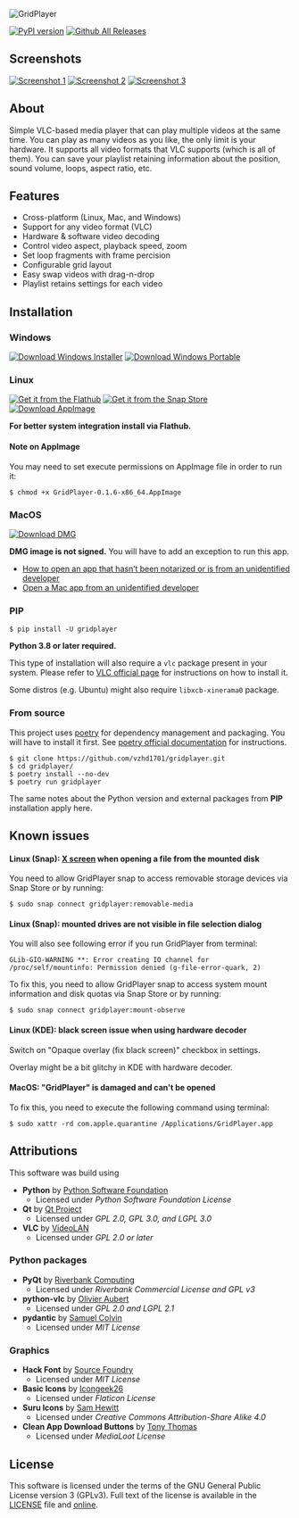![GridPlayer](https://raw.githubusercontent.com/vzhd1701/gridplayer/master/resources/public/logo.png)

[![PyPI version](https://img.shields.io/pypi/v/gridplayer)](https://pypi.python.org/pypi/gridplayer)
[![Github All Releases](https://img.shields.io/github/downloads/vzhd1701/gridplayer/total.svg)](https://github.com/vzhd1701/gridplayer/releases/latest)

## Screenshots

[![Screenshot 1](https://raw.githubusercontent.com/vzhd1701/gridplayer/master/resources/public/screenshot-001-thumb.png)](https://raw.githubusercontent.com/vzhd1701/gridplayer/master/resources/public/screenshot-001.png)
[![Screenshot 2](https://raw.githubusercontent.com/vzhd1701/gridplayer/master/resources/public/screenshot-002-thumb.png)](https://raw.githubusercontent.com/vzhd1701/gridplayer/master/resources/public/screenshot-002.png)
[![Screenshot 3](https://raw.githubusercontent.com/vzhd1701/gridplayer/master/resources/public/screenshot-003-thumb.png)](https://raw.githubusercontent.com/vzhd1701/gridplayer/master/resources/public/screenshot-003.png)

## About

Simple VLC-based media player that can play multiple videos at the same time. You can
play as many videos as you like, the only limit is your hardware. It supports all video
formats that VLC supports (which is all of them). You can save your playlist retaining
information about the position, sound volume,  loops, aspect ratio, etc.

## Features

- Cross-platform (Linux, Mac, and Windows)
- Support for any video format (VLC)
- Hardware & software video decoding
- Control video aspect, playback speed, zoom
- Set loop fragments with frame percision
- Configurable grid layout
- Easy swap videos with drag-n-drop
- Playlist retains settings for each video

## Installation

### Windows

[![Download Windows Installer](https://raw.githubusercontent.com/vzhd1701/gridplayer/master/resources/public/dl_windows_installer.png)](https://github.com/vzhd1701/gridplayer/releases/download/v0.1.6/GridPlayer-0.1.6-win64-install.exe)
[![Download Windows Portable](https://raw.githubusercontent.com/vzhd1701/gridplayer/master/resources/public/dl_windows_portable.png)](https://github.com/vzhd1701/gridplayer/releases/download/v0.1.6/GridPlayer-0.1.6-win64-portable.zip)

### Linux

[![Get it from the Flathub](https://raw.githubusercontent.com/vzhd1701/gridplayer/master/resources/public/dl_flathub.png)](https://flathub.org/apps/details/com.vzhd1701.gridplayer)
[![Get it from the Snap Store](https://raw.githubusercontent.com/vzhd1701/gridplayer/master/resources/public/dl_snap.png)](https://snapcraft.io/gridplayer)
[![Download AppImage](https://raw.githubusercontent.com/vzhd1701/gridplayer/master/resources/public/dl_appimage.png)](https://github.com/vzhd1701/gridplayer/releases/download/v0.1.6/GridPlayer-0.1.6-x86_64.AppImage)

**For better system integration install via Flathub.**

#### Note on AppImage

You may need to set execute permissions on AppImage file in order to run it:

```shell
$ chmod +x GridPlayer-0.1.6-x86_64.AppImage
```

### MacOS

[![Download DMG](https://raw.githubusercontent.com/vzhd1701/gridplayer/master/resources/public/dl_dmg.png)](https://github.com/vzhd1701/gridplayer/releases/download/v0.1.6/GridPlayer.0.1.6.dmg)

**DMG image is not signed.** You will have to add an exception to run this app.

- [How to open an app that hasn’t been notarized or is from an unidentified developer](https://support.apple.com/en-euro/HT202491)
- [Open a Mac app from an unidentified developer](https://support.apple.com/guide/mac-help/open-a-mac-app-from-an-unidentified-developer-mh40616/mac)

### PIP

```shell
$ pip install -U gridplayer
```

**Python 3.8 or later required.**

This type of installation will also require a `vlc` package present in your system.
Please refer to [VLC official page](https://www.videolan.org/vlc/) for instructions on how to install it.

Some distros (e.g. Ubuntu) might also require `libxcb-xinerama0` package.

### From source

This project uses [poetry](https://python-poetry.org/) for dependency management and packaging. You will have to install it first. See [poetry official documentation](https://python-poetry.org/docs/) for instructions.

```shell
$ git clone https://github.com/vzhd1701/gridplayer.git
$ cd gridplayer/
$ poetry install --no-dev
$ poetry run gridplayer
```

The same notes about the Python version and external packages from **PIP** installation apply here.

## Known issues

#### Linux (Snap): [X screen](https://raw.githubusercontent.com/vzhd1701/gridplayer/master/resources/public/screenshot-x.png) when opening a file from the mounted disk

You need to allow GridPlayer snap to access removable storage devices via Snap Store or by running:

```shell
$ sudo snap connect gridplayer:removable-media
```

#### Linux (Snap): mounted drives are not visible in file selection dialog

You will also see following error if you run GridPlayer from terminal:

```shell
GLib-GIO-WARNING **: Error creating IO channel for /proc/self/mountinfo: Permission denied (g-file-error-quark, 2)
```

To fix this, you need to allow GridPlayer snap to access system mount information and disk quotas via Snap Store or by running:

```shell
$ sudo snap connect gridplayer:mount-observe
```

#### Linux (KDE): black screen issue when using hardware decoder

Switch on "Opaque overlay (fix black screen)" checkbox in settings.

Overlay might be a bit glitchy in KDE with hardware decoder.

#### MacOS: "GridPlayer" is damaged and can't be opened

To fix this, you need to execute the following command using terminal:

```shell
$ sudo xattr -rd com.apple.quarantine /Applications/GridPlayer.app
```

## Attributions

This software was build using

- **Python** by [Python Software Foundation](https://www.python.org/)
  - Licensed under *Python Software Foundation License*
- **Qt** by [Qt Project](https://www.qt.io/)
  - Licensed under *GPL 2.0, GPL 3.0, and LGPL 3.0*
- **VLC** by [VideoLAN](https://www.videolan.org/)
  - Licensed under *GPL 2.0 or later*

### Python packages

- **PyQt** by [Riverbank Computing](https://riverbankcomputing.com/)
  - Licensed under *Riverbank Commercial License and GPL v3*
- **python-vlc** by [Olivier Aubert](https://github.com/oaubert/python-vlc)
  - Licensed under *GPL 2.0 and LGPL 2.1*
- **pydantic** by [Samuel Colvin](https://github.com/samuelcolvin/pydantic)
  - Licensed under *MIT License*

### Graphics

- **Hack Font** by [Source Foundry](http://sourcefoundry.org/hack/)
  - Licensed under *MIT License*
- **Basic Icons** by [Icongeek26](https://www.flaticon.com/authors/icongeek26)
  - Licensed under *Flaticon License*
- **Suru Icons** by [Sam Hewitt](https://snwh.org/)
  - Licensed under *Creative Commons Attribution-Share Alike 4.0*
- **Clean App Download Buttons** by [Tony Thomas](https://medialoot.com/item/clean-app-download-buttons/)
  - Licensed under *MediaLoot License*

## License

This software is licensed under the terms of the GNU General Public License version 3 (GPLv3). Full text of the license is available in the [LICENSE](https://github.com/vzhd1701/gridplayer/blob/master/LICENSE) file and [online](https://www.gnu.org/licenses/gpl-3.0.html).

